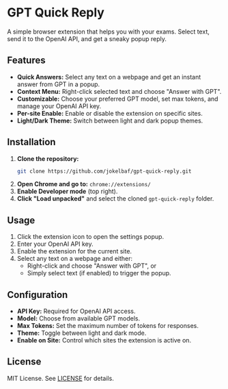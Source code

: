 # GPT Quick Reply

A simple browser extension that helps you with your exams. Select text, send it to the OpenAI API, and get a sneaky popup reply.

## Features

- **Quick Answers:** Select any text on a webpage and get an instant answer from GPT in a popup.
- **Context Menu:** Right-click selected text and choose "Answer with GPT".
- **Customizable:** Choose your preferred GPT model, set max tokens, and manage your OpenAI API key.
- **Per-site Enable:** Enable or disable the extension on specific sites.
- **Light/Dark Theme:** Switch between light and dark popup themes.

## Installation

1. **Clone the repository:**
   ```sh
   git clone https://github.com/jokelbaf/gpt-quick-reply.git
   ```
2. **Open Chrome and go to:** `chrome://extensions/`
3. **Enable Developer mode** (top right).
4. **Click "Load unpacked"** and select the cloned `gpt-quick-reply` folder.

## Usage

1. Click the extension icon to open the settings popup.
2. Enter your OpenAI API key.
3. Enable the extension for the current site.
4. Select any text on a webpage and either:
   - Right-click and choose "Answer with GPT", or
   - Simply select text (if enabled) to trigger the popup.

## Configuration

- **API Key:** Required for OpenAI API access.
- **Model:** Choose from available GPT models.
- **Max Tokens:** Set the maximum number of tokens for responses.
- **Theme:** Toggle between light and dark mode.
- **Enable on Site:** Control which sites the extension is active on.

## License

MIT License. See [LICENSE](LICENSE) for details.


